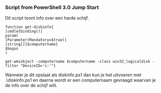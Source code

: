 ### Script from PowerShell 3.0 Jump Start

Dit script toont info over een harde schijf.

```
function get-diskinfo{  
[cmdletbinding()]  
param(  
[Parameter(Mandatory=$true)]  
[string[]]$computername}  
$bogus  
)  

get-wmiobject -computername $computername -class win32_logicaldisk -filter "DeviceID='c:'"}
```

Wanneer je dit opslaat als diskinfo.ps1 dan kun je het uitvoeren met .\diskinfo.ps1 en daarna wordt er een computernaam gevraagd waarvan je de info over de schijf wilt.
